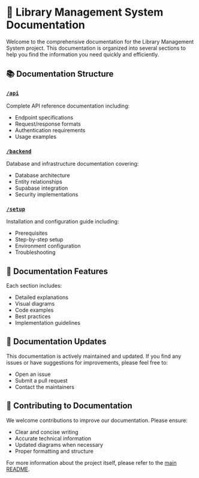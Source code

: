 # 📑 Library Management System Documentation

Welcome to the comprehensive documentation for the Library Management System project. This documentation is organized into several sections to help you find the information you need quickly and efficiently.

## 📚 Documentation Structure

### [`/api`](./api/README.md)

Complete API reference documentation including:

- Endpoint specifications
- Request/response formats
- Authentication requirements
- Usage examples

### [`/backend`](./backend/README.md)

Database and infrastructure documentation covering:

- Database architecture
- Entity relationships
- Supabase integration
- Security implementations

### [`/setup`](./setup/README.md)

Installation and configuration guide including:

- Prerequisites
- Step-by-step setup
- Environment configuration
- Troubleshooting

## 📖 Documentation Features

Each section includes:

- Detailed explanations
- Visual diagrams
- Code examples
- Best practices
- Implementation guidelines

## 🔄 Documentation Updates

This documentation is actively maintained and updated. If you find any issues or have suggestions for improvements, please feel free to:

- Open an issue
- Submit a pull request
- Contact the maintainers

## 🤝 Contributing to Documentation

We welcome contributions to improve our documentation. Please ensure:

- Clear and concise writing
- Accurate technical information
- Updated diagrams when necessary
- Proper formatting and structure

For more information about the project itself, please refer to the [main README](../README.md).
